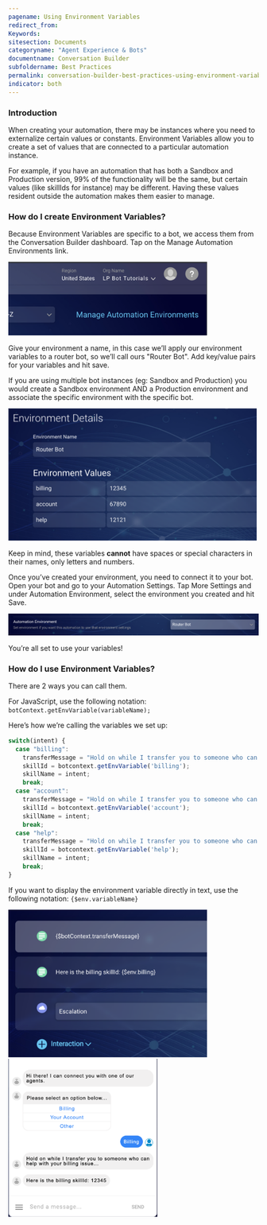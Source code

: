 ```yaml
---
pagename: Using Environment Variables
redirect_from:
Keywords:
sitesection: Documents
categoryname: "Agent Experience & Bots"
documentname: Conversation Builder
subfoldername: Best Practices
permalink: conversation-builder-best-practices-using-environment-variables.html
indicator: both
---
```


### Introduction

When creating your automation, there may be instances where you need to externalize certain values or constants. Environment Variables allow you to create a set of values that are connected to a particular automation instance.

For example, if you have an automation that has both a Sandbox and Production version, 99% of the functionality will be the same, but certain values (like skillIds for instance) may be different. Having these values resident outside the automation makes them easier to manage.

### How do I create Environment Variables?

Because Environment Variables are specific to a bot, we access them from the Conversation Builder dashboard. Tap on the Manage Automation Environments link.

<img class="fancyimage" style="width:400px" src="img/ConvoBuilder/bestPractices/env_0.png">

Give your environment a name, in this case we’ll apply our environment variables to a router bot, so we’ll call ours "Router Bot". Add key/value pairs for your variables and hit save.

If you are using multiple bot instances (eg: Sandbox and Production) you would create a Sandbox environment AND a Production environment and associate the specific environment with the specific bot.

<img class="fancyimage" style="width:500px" src="img/ConvoBuilder/bestPractices/env_1.png">

Keep in mind, these variables **cannot** have spaces or special characters in their names, only letters and numbers.

Once you’ve created your environment, you need to connect it to your bot. Open your bot and go to your Automation Settings. Tap More Settings and under Automation Environment, select the environment you created and hit Save.

<img class="fancyimage" style="width:700px" src="img/ConvoBuilder/bestPractices/env_2.png">

You’re all set to use your variables!

### How do I use Environment Variables?

There are 2 ways you can call them.

For JavaScript, use the following notation: `botContext.getEnvVariable(variableName);`

Here’s how we’re calling the variables we set up:

```javascript
switch(intent) {
  case "billing":
    transferMessage = "Hold on while I transfer you to someone who can help with your billing";
    skillId = botcontext.getEnvVariable('billing');
    skillName = intent;
    break;
  case "account":
    transferMessage = "Hold on while I transfer you to someone who can help with your account";
    skillId = botcontext.getEnvVariable('account');
    skillName = intent;
    break;
  case "help":
    transferMessage = "Hold on while I transfer you to someone who can help with your issue";
    skillId = botcontext.getEnvVariable('help');
    skillName = intent;
    break;
}
```

If you want to display the environment variable directly in text, use the following notation: `{$env.variableName}`

<img class="fancyimage" style="width:400px" src="img/ConvoBuilder/bestPractices/env_4.png">

<img class="fancyimage" style="width:300px" src="img/ConvoBuilder/bestPractices/env_5.png">
